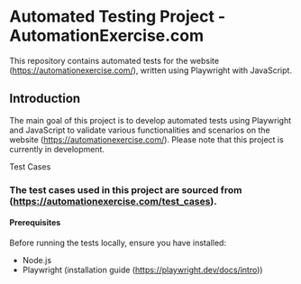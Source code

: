 
# Automated Testing Project - AutomationExercise.com

This repository contains automated tests for the website (https://automationexercise.com/), written using Playwright with JavaScript.

## Introduction

The main goal of this project is to develop automated tests using Playwright and JavaScript to validate various functionalities and scenarios on the website (https://automationexercise.com/). Please note that this project is currently in development.

Test Cases

### The test cases used in this project are sourced from (https://automationexercise.com/test_cases).

#### Prerequisites

Before running the tests locally, ensure you have installed:
- Node.js 
- Playwright (installation guide (https://playwright.dev/docs/intro))
